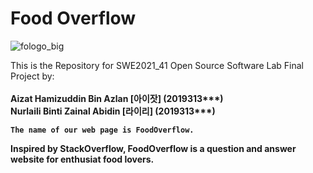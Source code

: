 <h1>Food Overflow</h1>

![fologo_big](https://user-images.githubusercontent.com/97009898/204909691-4d026364-f118-4eee-8d96-e9c59ef575dd.png)

This is the Repository for SWE2021_41 Open Source Software Lab Final Project by:<br><br>
<b>Aizat Hamizuddin Bin Azlan [아이잣]<b> (2019313***) <br>
<b>Nurlaili Binti Zainal Abidin [라이리]<b> (2019313***)
    
    The name of our web page is FoodOverflow.
    
Inspired by StackOverflow, FoodOverflow is a question and answer website for enthusiat food lovers.
